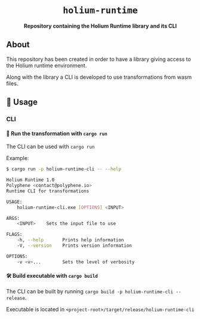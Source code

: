 <div align="center">

  <h1><code>holium-runtime</code></h1>

<strong>Repository containing the Holium Runtime library and its CLI</strong>
</div>

## About

This repository has been created in order to have a library giving access to the Holium runtime environment.

Along with the library a CLI is developed to use transformations from wasm files.

## 🚴 Usage

### CLI

#### 🏃 Run the transformation with `cargo run`

The CLI can be used with `cargo run`

Example:
```bash
$ cargo run -p holium-runtime-cli -- --help

Holium Runtime 1.0
Polyphene <contact@polyphene.io>
Runtime CLI for transformations

USAGE:
    holium-runtime-cli.exe [OPTIONS] <INPUT>

ARGS:
    <INPUT>    Sets the input file to use

FLAGS:
    -h, --help       Prints help information
    -V, --version    Prints version information

OPTIONS:
    -v <v>...        Sets the level of verbosity

```

#### 🛠️ Build executable with `cargo build`

The CLI can be built by running `cargo build -p holium-runtime-cli --release`.

Executable is located in `<project-root>/target/release/holium-runtime-cli`